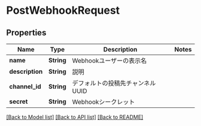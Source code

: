 # PostWebhookRequest

## Properties

Name | Type | Description | Notes
------------ | ------------- | ------------- | -------------
**name** | **String** | Webhookユーザーの表示名 | 
**description** | **String** | 説明 | 
**channel_id** | **String** | デフォルトの投稿先チャンネルUUID | 
**secret** | **String** | Webhookシークレット | 

[[Back to Model list]](../README.md#documentation-for-models) [[Back to API list]](../README.md#documentation-for-api-endpoints) [[Back to README]](../README.md)


